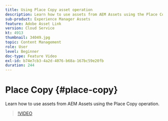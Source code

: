 ```yaml
---
title: Using Place Copy asset operation
description: Learn how to use assets from AEM Assets using the Place Copy operation.
sub-product: Experience Manager Assets
feature: Adobe Asset Link
version: Cloud Service
kt: 4913
thumbnail: 34049.jpg
topic: Content Management
role: User
level: Beginner
doc-type: Feature Video
exl-id: b74e7cb3-4a2d-4076-b68a-167bc59e20fb
duration: 244
---
```

# Place Copy {#place-copy}

Learn how to use assets from AEM Assets using the Place Copy operation.

>[!VIDEO](https://video.tv.adobe.com/v/34049?quality=12&learn=on)
